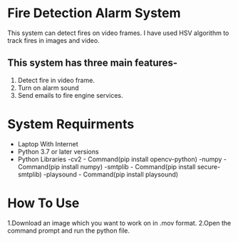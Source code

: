 # Fire Detection Alarm System
This system can detect fires on video frames. I have used HSV algorithm to track fires in images and video. 

## This system has three main features-
1. Detect fire in video frame.
2. Turn on alarm sound 
3. Send emails to fire engine services.

# System Requirments
- Laptop With Internet
- Python 3.7 or later versions
- Python Libraries
  -cv2 - Command(pip install opencv-python)
  -numpy - Command(pip install numpy)
  -smtplib - Command(pip install secure-smtplib)
  -playsound - Command(pip install playsound)

# How To Use
1.Download an image which you want to work on in .mov format.
2.Open the command prompt and run the python file.



